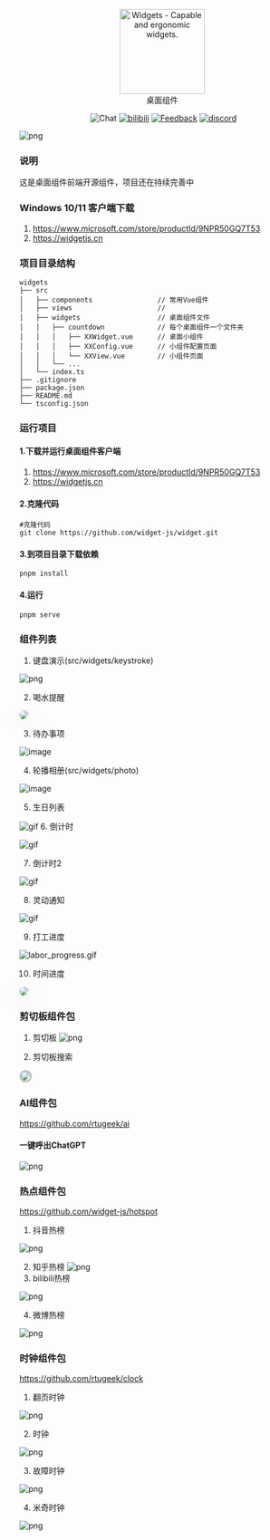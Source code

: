 <p align="center">
<a href="https://github.com/widget-js/widgets">
  <img width="150" src="https://raw.githubusercontent.com/widget-js/widgets/master/screenshot/logo.png" alt="Widgets - Capable and ergonomic widgets." width="300">
</a>
<br>
桌面组件
</p>

<p align="center">
  <img src="https://img.shields.io/github/license/widget-js/widgets" alt="">
  <img src="https://img.shields.io/badge/Q%E7%BE%A4-701784679-EB1923?logo=tencentqq&logoColor=white&sanitize=true" alt="Chat">
  <a href="https://space.bilibili.com/207395767"><img src="https://img.shields.io/badge/-Bilibili-00A1D6?logo=bilibili&logoColor=white" alt="bilibili"></a>
  <a href="https://txc.qq.com/products/450189"><img src="https://img.shields.io/badge/-功能建议-2378ff?logo=vowpalwabbit&logoColor=white&sanitize=true" alt="Feedback"></a>
  <a href="https://discord.gg/vwSAaRR8cT"><img src="https://img.shields.io/badge/-Discord-5865F2?logo=discord&logoColor=white" alt="discord"></a>
</p>

![png](public/screenshot.jpg)

### 说明

这是桌面组件前端开源组件，项目还在持续完善中

### Windows 10/11 客户端下载

1. https://www.microsoft.com/store/productId/9NPR50GQ7T53
2. https://widgetjs.cn

### 项目目录结构

```
widgets
├── src
│   ├── components                // 常用Vue组件
│   ├── views                     //
│   ├── widgets                   // 桌面组件文件
│   │   ├── countdown             // 每个桌面组件一个文件夹
│   │   │   ├── XXWidget.vue      // 桌面小组件
│   │   │   ├── XXConfig.vue      // 小组件配置页面
│   │   │   └── XXView.vue        // 小组件页面
│   │   └── ...
│   └── index.ts
├── .gitignore
├── package.json
├── README.md
└── tsconfig.json
```

### 运行项目

#### 1.下载并运行桌面组件客户端

1. https://www.microsoft.com/store/productId/9NPR50GQ7T53
2. https://widgetjs.cn

#### 2.克隆代码

```shell
#克隆代码
git clone https://github.com/widget-js/widget.git

```

#### 3.到项目目录下载依赖

```shell
pnpm install
```

#### 4.运行

```shell
pnpm serve
```

### 组件列表

1. 键盘演示(src/widgets/keystroke)

![png](./public/images/preview_keystroke.png)

2. 喝水提醒

<img style="border-radius: 12px;box-shadow: rgba(100, 100, 111, 0.2) 0px 7px 29px 0px;" src="public/images/preview_water_reminder.png"/>

3. 待办事项

![image](public/images/preview_todo_list.png)

4. 轮播相册(src/widgets/photo)

![image](screenshot/photo.png)

5. 生日列表

![gif](public/images/preview_birthday_list.png)
6. 倒计时

![gif](public/images/preview_countdown.png)

7. 倒计时2

![gif](public/images/preview_countdown2.png)

8. 灵动通知

![gif](screenshot/dynamic_island.gif)

9. 打工进度

![labor_progress.gif](screenshot%2Flabor_progress.gif)

10. 时间进度

<img style="border-radius: 12px;box-shadow: rgba(100, 100, 111, 0.2) 0px 7px 29px 0px;" src="public/images/preview_time_progress.png"/>


### 剪切板组件包 
1. 剪切板
![png](https://raw.githubusercontent.com/rtugeek/clipboard/master/public/images/preview_clipboard.png)

2. 剪切板搜索

<img style="border: 3px solid #c3c3c3;border-radius: 12px" src="public/images/preview_clipboard.png"/>


### AI组件包

https://github.com/rtugeek/ai

#### 一键呼出ChatGPT

![png](https://raw.githubusercontent.com/rtugeek/ai/master/screenshot.png)

### 热点组件包
https://github.com/widget-js/hotspot
1. 抖音热榜

![png](https://raw.githubusercontent.com/widget-js/hotspot/master/public/images/preview_douyin.png)

2. 知乎热榜
![png](https://raw.githubusercontent.com/widget-js/hotspot/master/public/images/preview_zhihu.png)
3. bilibili热榜

![png](https://raw.githubusercontent.com/widget-js/hotspot/master/public/images/bilibili_hot_search.png)

4. 微博热榜

![png](https://raw.githubusercontent.com/widget-js/hotspot/master/public/images/weibo_hot_search.png)


### 时钟组件包

https://github.com/rtugeek/clock

1. 翻页时钟

![png](https://raw.githubusercontent.com/rtugeek/clock/master/public/images/preview_flip_clock.png)

2. 时钟

![png](https://raw.githubusercontent.com/rtugeek/clock/master/public/images/preview_clock.png)

3. 故障时钟

![png](https://raw.githubusercontent.com/rtugeek/clock/master/public/images/preview_glitch_clock.png)

4. 米奇时钟

![png](https://raw.githubusercontent.com/rtugeek/clock/master/public/images/preview_micky_clock.png)
